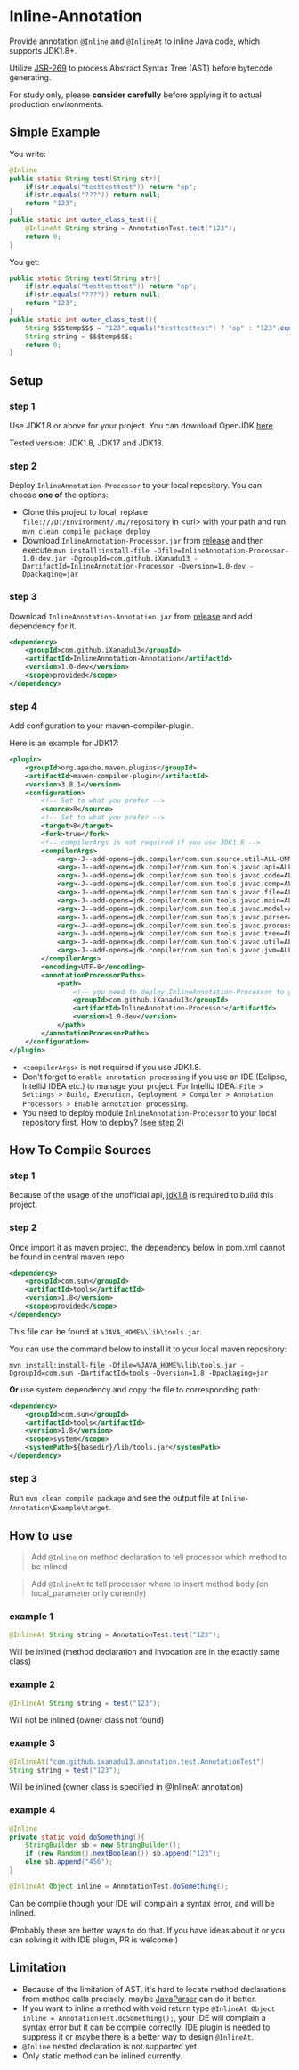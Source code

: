 # Inline-Annotation

Provide annotation `@Inline` and `@InlineAt` to inline Java code, which supports JDK1.8+.

Utilize [JSR-269](https://jcp.org/en/jsr/detail?id=269) to process Abstract Syntax Tree (AST) before bytecode generating.

For study only, please **consider carefully** before applying it to actual production environments.

## Simple Example

You write:
```java
@Inline
public static String test(String str){
    if(str.equals("testtesttest")) return "op";
    if(str.equals("???")) return null;
    return "123";
}
public static int outer_class_test(){
    @InlineAt String string = AnnotationTest.test("123");
    return 0;
}
```

You get:
```java
public static String test(String str){
    if(str.equals("testtesttest")) return "op";
    if(str.equals("???")) return null;
    return "123";
}
public static int outer_class_test(){
    String $$$temp$$$ = "123".equals("testtesttest") ? "op" : "123".equals("???") ? null : "123";
    String string = $$$temp$$$;
    return 0;
}
```

## Setup
### step 1

Use JDK1.8 or above for your project. You can download OpenJDK [here](https://www.oracle.com/java/technologies/downloads/).

Tested version: JDK1.8, JDK17 and JDK18.

### step 2

Deploy `InlineAnnotation-Processor` to your local repository. You can choose **one of** the options:

* Clone this project to local, replace `file:///D:/Environment/.m2/repository` in \<url> with your path and run `mvn clean compile package deploy`
* Download `InlineAnnotation-Processor.jar` from [release](https://github.com/iXanadu13/Inline-Annotation/releases) and then execute `mvn install:install-file -Dfile=InlineAnnotation-Processor-1.0-dev.jar -DgroupId=com.github.iXanadu13 -DartifactId=InlineAnnotation-Processor -Dversion=1.0-dev -Dpackaging=jar`

### step 3

Download `InlineAnnotation-Annotation.jar` from [release](https://github.com/iXanadu13/Inline-Annotation/releases) and add dependency for it.

```xml
<dependency>
    <groupId>com.github.iXanadu13</groupId>
    <artifactId>InlineAnnotation-Annotation</artifactId>
    <version>1.0-dev</version>
    <scope>provided</scope>
</dependency>
```

### step 4

Add configuration to your maven-compiler-plugin.

Here is an example for JDK17:
```xml
<plugin>
    <groupId>org.apache.maven.plugins</groupId>
    <artifactId>maven-compiler-plugin</artifactId>
    <version>3.8.1</version>
    <configuration>
        <!-- Set to what you prefer -->
        <source>8</source>
        <!-- Set to what you prefer -->
        <target>8</target>
        <fork>true</fork>
        <!-- compilerArgs is not required if you use JDK1.8 -->
        <compilerArgs>
            <arg>-J--add-opens=jdk.compiler/com.sun.source.util=ALL-UNNAMED</arg>
            <arg>-J--add-opens=jdk.compiler/com.sun.tools.javac.api=ALL-UNNAMED</arg>
            <arg>-J--add-opens=jdk.compiler/com.sun.tools.javac.code=ALL-UNNAMED</arg>
            <arg>-J--add-opens=jdk.compiler/com.sun.tools.javac.comp=ALL-UNNAMED</arg>
            <arg>-J--add-opens=jdk.compiler/com.sun.tools.javac.file=ALL-UNNAMED</arg>
            <arg>-J--add-opens=jdk.compiler/com.sun.tools.javac.main=ALL-UNNAMED</arg>
            <arg>-J--add-opens=jdk.compiler/com.sun.tools.javac.model=ALL-UNNAMED</arg>
            <arg>-J--add-opens=jdk.compiler/com.sun.tools.javac.parser=ALL-UNNAMED</arg>
            <arg>-J--add-opens=jdk.compiler/com.sun.tools.javac.processing=ALL-UNNAMED</arg>
            <arg>-J--add-opens=jdk.compiler/com.sun.tools.javac.tree=ALL-UNNAMED</arg>
            <arg>-J--add-opens=jdk.compiler/com.sun.tools.javac.util=ALL-UNNAMED</arg>
            <arg>-J--add-opens=jdk.compiler/com.sun.tools.javac.jvm=ALL-UNNAMED</arg>
        </compilerArgs>
        <encoding>UTF-8</encoding>
        <annotationProcessorPaths>
            <path>
                <!-- you need to deploy InlineAnnotation-Processor to your local repository first -->
                <groupId>com.github.iXanadu13</groupId>
                <artifactId>InlineAnnotation-Processor</artifactId>
                <version>1.0-dev</version>
            </path>
        </annotationProcessorPaths>
    </configuration>
</plugin>
```
* `<compilerArgs>` is not required if you use JDK1.8.
* Don't forget to `enable annotation processing` if you use an IDE (Eclipse, IntelliJ IDEA etc.) to manage your project. For IntelliJ IDEA: `File > Settings > Build, Execution, Deployment > Compiler > Annotation Processors > Enable annotation processing`.
* You need to deploy module `InlineAnnotation-Processor` to your local repository first. How to deploy? [(see step 2)](https://github.com/iXanadu13/Inline-Annotation?tab=readme-ov-file#step-2)

## How To Compile Sources
### step 1

Because of the usage of the unofficial api, [jdk1.8](https://www.oracle.com/java/technologies/downloads/#java8) is required to build this project.

### step 2

Once import it as maven project, the dependency below in pom.xml cannot be found in central maven repo:
```xml
<dependency>
    <groupId>com.sun</groupId>
    <artifactId>tools</artifactId>
    <version>1.8</version>
    <scope>provided</scope>
</dependency>
```
This file can be found at `%JAVA_HOME%\lib\tools.jar`. 

You can use the command below to install it to your local maven repository:

`mvn install:install-file -Dfile=%JAVA_HOME%\lib\tools.jar -DgroupId=com.sun -DartifactId=tools -Dversion=1.8 -Dpackaging=jar`

**Or** use system dependency and copy the file to corresponding path:

```xml
<dependency>
    <groupId>com.sun</groupId>
    <artifactId>tools</artifactId>
    <version>1.8</version>
    <scope>system</scope>
    <systemPath>${basedir}/lib/tools.jar</systemPath>
</dependency>
```

### step 3

Run `mvn clean compile package` and see the output file at `Inline-Annotation\Example\target`.

## How to use
> Add `@Inline` on method declaration to tell processor which method to be inlined

> Add `@InlineAt` to tell processor where to insert method body.(on local_parameter only currently)

### example 1
```java
@InlineAt String string = AnnotationTest.test("123");
```
Will be inlined (method declaration and invocation are in the exactly same class)

### example 2
```java
@InlineAt String string = test("123"); 
```
Will not be inlined (owner class not found)

### example 3
```java
@InlineAt("com.github.ixanadu13.annotation.test.AnnotationTest")
String string = test("123"); 
```
Will be inlined (owner class is specified in @InlineAt annotation)

### example 4
```java
@Inline
private static void doSomething(){
    StringBuilder sb = new StringBuilder();
    if (new Random().nextBoolean()) sb.append("123");
    else sb.append("456");
}

@InlineAt Object inline = AnnotationTest.doSomething();
```
Can be compile though your IDE will complain a syntax error, and will be inlined.

(Probably there are better ways to do that. If you have ideas about it or you can solving it with IDE plugin, PR is welcome.)

## Limitation
* Because of the limitation of AST, it's hard to locate method declarations from method calls precisely, maybe [JavaParser](https://github.com/javaparser/javaparser) can do it better.
* If you want to inline a method with void return type `@InlineAt Object inline = AnnotationTest.doSomething();`, your IDE will complain a syntax error but it can be compile correctly. IDE plugin is needed to suppress it or maybe there is a better way to design `@InlineAt`.
* `@Inline` nested declaration is not supported yet.
* Only static method can be inlined currently.
